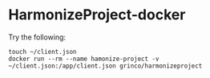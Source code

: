 # HarmonizeProject-docker

Try the following:
```
touch ~/client.json
docker run --rm --name hamonize-project -v ~/client.json:/app/client.json grinco/harmonizeproject
```
